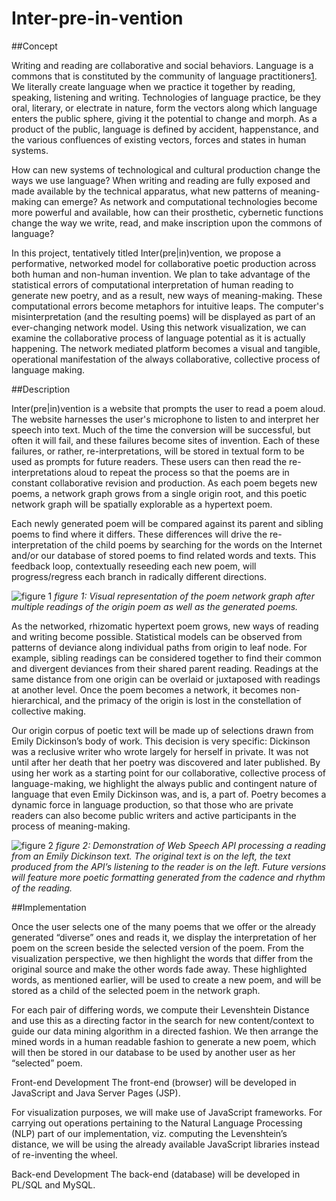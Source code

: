 # Inter-pre-in-vention

##Concept

Writing and reading are collaborative and social behaviors. Language is a commons that is constituted by the community of language practitioners[1](http://amodern.net/article/terms-of-reference-vectoralist-transgressions/). We literally create language when we practice it together by reading, speaking, listening and writing. Technologies of language practice, be they oral, literary, or electrate in nature, form the vectors along which language enters the public sphere, giving it the potential to change and morph. As a product of the public, language is defined by accident, happenstance, and the various confluences of existing vectors, forces and states in human systems.

How can new systems of technological and cultural production change the ways we use language? When writing and reading are fully exposed and made available by the technical apparatus, what new patterns of meaning-making can emerge? As network and computational technologies become more powerful and available, how can their prosthetic, cybernetic functions change the way we write, read, and make inscription upon the commons of language?

In this project, tentatively titled Inter(pre|in)vention, we propose a performative, networked model for collaborative poetic production across both human and non-human invention. We plan to take advantage of the statistical errors of computational interpretation of human reading to generate new poetry, and as a result, new ways of meaning-making. These computational errors become metaphors for intuitive leaps. The computer's misinterpretation (and the resulting poems) will be displayed as part of an ever-changing network model. Using this network visualization, we can examine the collaborative process of language potential as it is actually happening. The network mediated platform becomes a visual and tangible, operational manifestation of the always collaborative, collective process of language making.

##Description

 Inter(pre|in)vention is a website that prompts the user to read a poem aloud. The website harnesses the user's microphone to listen to and interpret her speech into text. Much of the time the conversion will be successful, but often it will fail, and these failures become sites of invention. Each of these failures, or rather, re-interpretations, will be stored in textual form to be used as prompts for future readers. These users can then read the re-interpretations aloud to repeat the process so that the poems are in constant collaborative revision and production. As each poem begets new poems, a network graph grows from a single origin root, and this poetic network graph will be spatially explorable as a hypertext poem.

Each newly generated poem will be compared against its parent and sibling poems to find where it differs. These differences will drive the re-interpretation of the child poems by searching for the words on the Internet and/or our database of stored poems to find related words and texts. This feedback loop, contextually reseeding each new poem, will progress/regress each branch in radically different directions. 

![figure 1](https://raw.githubusercontent.com/thomasrstorey/Inter-pre-in-vention/master/images/treediagram.png "Figure 1")
_figure 1: Visual representation of the poem network graph after multiple readings of the origin poem as well as the generated poems._

As the networked, rhizomatic hypertext poem grows, new ways of reading and writing become possible. Statistical models can be observed from patterns of deviance along individual paths from origin to leaf node. For example, sibling readings can be considered together to find their common and divergent deviances from their shared parent reading. Readings at the same distance from one origin can be overlaid or juxtaposed with readings at another level. Once the poem becomes a network, it becomes non-hierarchical, and the primacy of the origin is lost in the constellation of collective making.

Our origin corpus of poetic text will be made up of selections drawn from Emily Dickinson’s body of work. This decision is very specific: Dickinson was a reclusive writer who wrote largely for herself in private. It was not until after her death that her poetry was discovered and later published. By using her work as a starting point for our collaborative, collective process of language-making, we highlight the always public and contingent nature of language that even Emily Dickinson was, and is, a part of. Poetry becomes a dynamic force in language production, so that those who are private readers can also become public writers and active participants in the process of meaning-making.

![figure 2](https://raw.githubusercontent.com/thomasrstorey/Inter-pre-in-vention/master/images/screenshot_demo_01.png "Figure 2")
_figure 2: Demonstration of Web Speech API processing a reading from an Emily Dickinson text. The original text is on the left, the text produced from the API’s listening to the reader is on the left. Future versions will feature more poetic formatting generated from the cadence and rhythm of the reading._

##Implementation

Once the user selects one of the many poems that we offer or the already generated “diverse” ones and reads it, we display the interpretation of her poem on the screen beside the selected version of the poem. From the visualization perspective, we then highlight the words that differ from the original source and make the other words fade away. These highlighted words, as mentioned earlier, will be used to create a new poem, and will be stored as a child of the selected poem in the network graph.

For each pair of differing words, we compute their Levenshtein Distance and use this as a directing factor in the search for new content/context to guide our data mining algorithm in a directed fashion. We then arrange the mined words in a human readable fashion to generate a new poem, which will then be stored in our database to be used by another user as her “selected” poem.

Front-end Development The front-end (browser) will be developed in JavaScript and Java Server Pages (JSP).

For visualization purposes, we will make use of JavaScript frameworks. For carrying out operations pertaining to the Natural Language Processing (NLP) part of our implementation, viz. computing the Levenshtein’s distance, we will be using the already available JavaScript libraries instead of re-inventing the wheel.

Back-end Development The back-end (database) will be developed in PL/SQL and MySQL. 